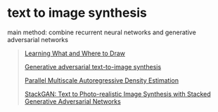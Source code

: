 # text to image synthesis

main method: combine recurrent neural networks and generative adversarial networks







> [Learning What and Where to Draw](https://arxiv.org/abs/1610.02454)
>
> [Generative adversarial text-to-image synthesis](https://arxiv.org/abs/1605.05396)
>
> [Parallel Multiscale Autoregressive Density Estimation](https://arxiv.org/abs/1703.03664)
>
> [StackGAN: Text to Photo-realistic Image Synthesis with Stacked Generative Adversarial Networks](https://arxiv.org/abs/1612.03242)







